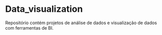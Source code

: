 # Data_visualization
Repositório contém projetos de análise de dados e visualização de dados com ferramentas de BI.
